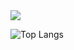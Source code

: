 <picture>
  <source
    srcset="https://github-readme-stats.vercel.app/api?username=Mallhw&show_icons=true&theme=Gradient"
    media="(prefers-color-scheme: dark)"
  />
  <source
    srcset="https://github-readme-stats.vercel.app/api?username=Mallhw&show_icons=true"
    media="(prefers-color-scheme: light), (prefers-color-scheme: no-preference)"
  />
  <img src="https://github-readme-stats.vercel.app/api?username=Mallhw&show_icons=true" />
</picture>

![Top Langs](https://github-readme-stats.vercel.app/api/top-langs/?username=anuraghazra&layout=compact)

<!---
Mallhw/Mallhw is a ✨ special ✨ repository because its `README.md` (this file) appears on your GitHub profile.
You can click the Preview link to take a look at your changes.
--->
